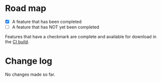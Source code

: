 # Road map

- [x] A feature that has been completed
- [ ] A feature that has NOT yet been completed

Features that have a checkmark are complete and available for
download in the
[CI build](http://vsixgallery.com/extension/c40b1d48-32d8-4f6a-8842-44560f1a4e3e/).

# Change log

No changes made so far.